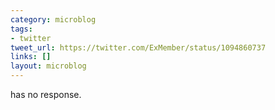 ```yaml
---
category: microblog
tags:
- twitter
tweet_url: https://twitter.com/ExMember/status/1094860737
links: []
layout: microblog
---
```

has no response.
